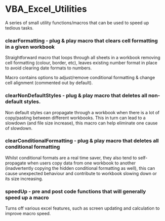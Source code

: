 # VBA_Excel_Utilities
A series of small utility functions/macros that can be used to speed up tedious tasks.

### clearFormatting - plug & play macro that clears cell formatting in a given workbook 

Straightforward macro that loops through all sheets in a workbook removing cell formatting (colour, border, etc), leaves existing number format in place to avoid clearing date formats to numbers.

Macro contains options to adjust/remove conditional formatting & change cell alignment (commented out by default).

### clearNonDefaultStyles - plug & play macro that deletes all non-default styles. 

Non default styles can propagate through a workbook when there is a lot of copy/pasting between different workbooks. This in turn can lead to a slowdown (and file size increase), this macro can help eliminate one cause of slowdown.

### clearConditionalFormatting - plug & play macro that deletes all conditional formatting

Whilst conditional formats are a real time saver, they also tend to self-propagate when users copy data from one workbook to another (inadvertently copying the hidden conditional formatting as well), this can cause unexpected behaviour and contribute to workbook slowing down or its size increasing. 

### speedUp - pre and post code functions that will generally speed up a macro

Turns off various excel features, such as screen updating and calculation to improve macro speed.
